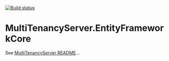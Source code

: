 [![Build status](https://ci.appveyor.com/api/projects/status/kt9otx1sk6dhmaji/branch/master?svg=true)](https://ci.appveyor.com/project/krispenner/multitenancyserver-entityframeworkcore/branch/master)
# MultiTenancyServer.EntityFrameworkCore

See [MultiTenancyServer README](https://github.com/T-Systems-MMS/MultiTenancyServer)...